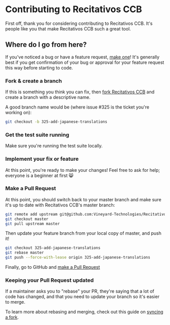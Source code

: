 # Contributing to Recitativos CCB

First off, thank you for considering contributing to Recitativos CCB. It's people like you that make Recitativos CCB such a great tool.

## Where do I go from here?

If you've noticed a bug or have a feature request, [make one](https://github.com/Vineyard-Technologies/Recitativos-CCB/issues/new)! It's generally best if you get confirmation of your bug or approval for your feature request this way before starting to code.

### Fork & create a branch

If this is something you think you can fix, then [fork Recitativos CCB](https://github.com/Vineyard-Technologies/Recitativos-CCB/fork) and create a branch with a descriptive name.

A good branch name would be (where issue #325 is the ticket you're working on):

```sh
git checkout -b 325-add-japanese-translations
```

### Get the test suite running

Make sure you're running the test suite locally.

### Implement your fix or feature

At this point, you're ready to make your changes! Feel free to ask for help; everyone is a beginner at first 😸

### Make a Pull Request

At this point, you should switch back to your master branch and make sure it's up to date with Recitativos CCB's master branch:

```sh
git remote add upstream git@github.com:Vineyard-Technologies/Recitativos-CCB.git
git checkout master
git pull upstream master
```

Then update your feature branch from your local copy of master, and push it!

```sh
git checkout 325-add-japanese-translations
git rebase master
git push --force-with-lease origin 325-add-japanese-translations
```

Finally, go to GitHub and [make a Pull Request](https://github.com/Vineyard-Technologies/Recitativos-CCB/compare)

### Keeping your Pull Request updated

If a maintainer asks you to "rebase" your PR, they're saying that a lot of code has changed, and that you need to update your branch so it's easier to merge.

To learn more about rebasing and merging, check out this guide on [syncing a fork](https://help.github.com/articles/syncing-a-fork).

